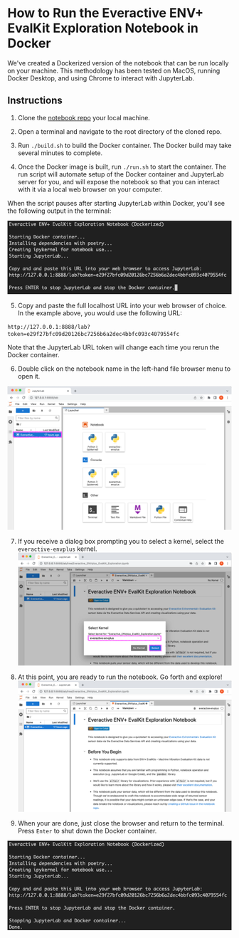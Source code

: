 # How to Run the Everactive ENV+ EvalKit Exploration Notebook in Docker

We've created a Dockerized version of the notebook that can be run locally on your machine. This methodology has been tested on MacOS, running Docker Desktop, and using Chrome to interact with JupyterLab.

## Instructions

1. Clone the [notebook repo](https://github.com/everactive/python-notebook-sample) your local machine.

2. Open a terminal and navigate to the root directory of the cloned repo.

3. Run `./build.sh` to build the Docker container. The Docker build may take several minutes to complete.

4. Once the Docker image is built, run `./run.sh` to start the container. The run script will automate setup of the Docker container and JupyterLab server for you, and will expose the notebook so that you can interact with it via a local web browser on your computer.

When the script pauses after starting JupyterLab within Docker, you'll see the following output in the terminal:

![Run script waiting for user prompt](images/docker/run_script_waiting_for_termination.png)

5. Copy and paste the full localhost URL into your web browser of choice. In the example above, you would use the following URL:
```
http://127.0.0.1:8888/lab?token=e29f27bfc09d20126bc7256b6a2dec4bbfc093c4079554fc
```

Note that the JupyterLab URL token will change each time you rerun the Docker container.

6. Double click on the notebook name in the left-hand file browser menu to open it.

![Open notebook from Jupyter file browser menu](images/docker/open_notebook_from_file_browser.png)

7. If you receive a dialog box prompting you to select a kernel, select the `everactive-envplus` kernel.
![Select the everactive-envplus kernel](images/docker/select_a_kernel.png)

8. At this point, you are ready to run the notebook. Go forth and explore!
![Ready to run notebook](images/docker/ready_to_use_notebook.png)

9. When your are done, just close the browser and return to the terminal. Press `Enter` to shut down the Docker container.

![Terminated run script](images/docker/run_script_terminated.png)